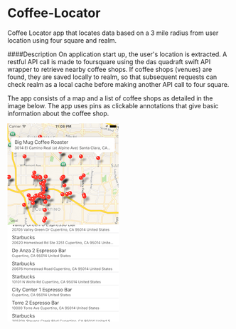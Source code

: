 # Coffee-Locator
Coffee Locator app that locates data based on a 3 mile radius from user location using four square and realm.

####Description
On application start up, the user's location is extracted.  A restful API call is made to foursquare using the das quadraft swift API wrapper to retrieve nearby coffee shops.  If coffee shops (venues) are found, they are saved locally to realm, so that subsequent requests can check realm as a local cache before making another API call to four square.

The app consists of a map and a list of coffee shops as detailed in the image below.  The app uses pins as clickable annotations that give basic information about the coffee shop.

![alt text](https://github.com/Marquis103/Coffee-Locator/blob/master/coffeescreenshot.png)
